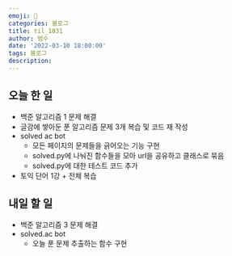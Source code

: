 ```yaml
---
emoji: 🏃
categories: 블로그
title: til_1031
author: 범수
date: '2022-03-10 18:00:00'
tags: 블로그
description:
---
```

<!-- 
튜토리얼, 하우 투 가이드, 설명 ,레퍼런스 
https://documentation.divio.com/tutorials/
-->

## 오늘 한 일

* 백준 알고리즘 1 문제 해결
* 글감에 쌓아둔 푼 알고리즘 문제 3개 복습 및 코드 재 작성
* solved ac bot
  * 모든 페이지의 문제들을 긁어오는 기능 구현
  * solved.py에 나눠진 함수들을 모아 url을 공유하고 클래스로 묶음
  * solved.py에 대한 테스트 코드 추가
* 토익 단어 1강 + 전체 복습
## 내일 할 일

* 백준 알고리즘 3 문제 해결
* solved.ac bot
  * 오늘 푼 문제 추출하는 함수 구현